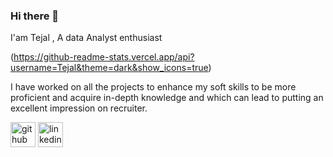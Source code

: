 ### Hi there 👋
I'am Tejal , A data Analyst enthusiast 

(https://github-readme-stats.vercel.app/api?username=Tejal&theme=dark&show_icons=true)

I have worked on all the projects to enhance my soft skills to be more proficient and acquire in-depth knowledge and which can lead to putting an excellent impression on recruiter. 




[<img src='https://cdn.jsdelivr.net/npm/simple-icons@3.0.1/icons/github.svg' alt='github' height='40'>](https://github.com/https://github.com/Tejalwaghmare19)  [<img src='https://cdn.jsdelivr.net/npm/simple-icons@3.0.1/icons/linkedin.svg' alt='linkedin' height='40'>](https://www.linkedin.com/in/https://www.linkedin.com/in/tejal-waghmare-347242212//)  


